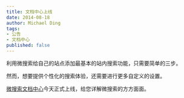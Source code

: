 ```yaml
---
title: 文档中心上线
date: 2014-08-18
author: Michael Ding
tags:
- 公告
- 文档中心
published: false
---
```


利用微搜索给自己的站点添加最基本的站内搜索功能，只需要简单的三步。

然而，想要提供个性化的搜索体验，还需要进行更多自定义的设置。

[微搜索文档中心][tinysou-doc]今天正式上线，给您详解微搜索的方方面面。

[tinysou-doc]:http://docs.tinysou.com
